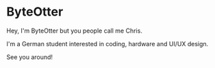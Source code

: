 # ByteOtter
Hey, I'm ByteOtter but you people call me Chris.

I'm a German student interested in coding, hardware and UI/UX design.

See you around!
